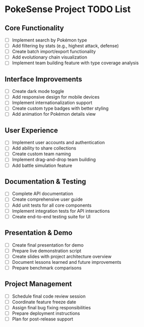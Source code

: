 # PokeSense Project TODO List

## Core Functionality
- [ ] Implement search by Pokémon type
- [ ] Add filtering by stats (e.g., highest attack, defense)
- [ ] Create batch import/export functionality
- [ ] Add evolutionary chain visualization
- [ ] Implement team building feature with type coverage analysis

## Interface Improvements
- [ ] Create dark mode toggle
- [ ] Add responsive design for mobile devices
- [ ] Implement internationalization support
- [ ] Create custom type badges with better styling
- [ ] Add animation for Pokémon details view

## User Experience
- [ ] Implement user accounts and authentication
- [ ] Add ability to share collections
- [ ] Create custom team naming
- [ ] Implement drag-and-drop team building
- [ ] Add battle simulation feature

## Documentation & Testing
- [ ] Complete API documentation
- [ ] Create comprehensive user guide
- [ ] Add unit tests for all core components
- [ ] Implement integration tests for API interactions
- [ ] Create end-to-end testing suite for UI

## Presentation & Demo
- [ ] Create final presentation for demo
- [ ] Prepare live demonstration script
- [ ] Create slides with project architecture overview
- [ ] Document lessons learned and future improvements
- [ ] Prepare benchmark comparisons

## Project Management
- [ ] Schedule final code review session
- [ ] Coordinate feature freeze date
- [ ] Assign final bug fixing responsibilities
- [ ] Prepare deployment instructions
- [ ] Plan for post-release support